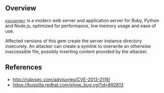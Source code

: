 ## Overview

[`passenger`](https://rubygems.org/gems/passenger) is a modern web server and application server for Ruby, Python and Node.js, optimized for performance, low memory usage and ease of use.

Affected versions of this gem create the server instance directory insecurely. An attacker can create a symlink to overwrite an otherwise inaccessible file, possibly inserting content provided by the attacker.

## References

- http://rubysec.com/advisories/CVE-2013-2119/
- https://bugzilla.redhat.com/show_bug.cgi?id=892813
